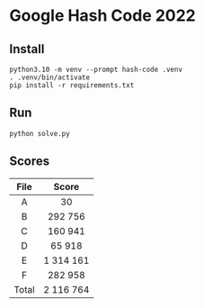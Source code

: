 # Google Hash Code 2022

## Install

```console
python3.10 -m venv --prompt hash-code .venv
. .venv/bin/activate
pip install -r requirements.txt
```

## Run

```console
python solve.py
```

## Scores

| File  |   Score   |
| :---: | :-------: |
|   A   |    30     |
|   B   |  292 756  |
|   C   |  160 941  |
|   D   |  65 918   |
|   E   | 1 314 161 |
|   F   |  282 958  |
| Total | 2 116 764 |
